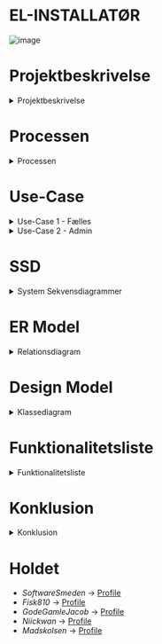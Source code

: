 # EL-INSTALLATØR

![image](https://user-images.githubusercontent.com/89922905/163845693-f7a5a590-bb81-47b2-bc76-413d2113257b.png)

# Projektbeskrivelse

<details close>
<summary>Projektbeskrivelse</summary>
<br>

Vores gruppe blev stillet opgaven med følgende breskrivelse, afsendt af vores undervisere.
 
Monika har frisørsalonen ”Hårmoni’ka”
Hårde krav:
• Medarbejdere skal kunne logge ind og ud af systemet.
• Det skal være muligt at oprette og slette tidsbestillinger
• Det skal være muligt at slå tidsbestillinger op og rette i dem.
• Tidsbestillinger må ikke gå i konflikt – en medarbejder kan kun klippe en kunde ad gangen.
• Tidsbestillingen skal indeholde behandling og hvor lang tid behandlingen tager.
• Systemet skal opbevare data struktureret og permanent.
Tilføjelse:
• 5. april – Skat kræver at aftaler bliver liggende i 5 år som dokumentation – en aftale må dog godt
aflyses men skal blive i systemet som aflyst. Efter 5 år skal aftaler slettes automatisk med passende
interval – f.eks. en gang om måneden eller året.
Bløde krav:
• Brugergrænsefladen må gerne være grafisk.
• Medarbejdere og kunders data bør sikres – hvad kan man gøre i forhold til det?
• Kunderne kunne måske modtage kvittering eller notifikationer per mail eller sms – hvordan kunne
man lave det?
• Der må på sigt godt være adgang til at kunderne selv kan bestille tid – det kunne være på nettet
og/eller via en app. Hvordan kan systemet laves så det kunne være muligt?
• Monika kunne måske også selv tænke sig at følge med på sin computer og/eller telefon.
Faglige (uddannelsesmæssige) krav:
• Der skal anvendes systemudviklingsmetoder og i skal overveje hvordan Clean Architechture kan
anvendes i projektet.
• Systemet skal som udgangspunkt programmeres i Java.

Jeres opgave er at konstruere et system som kan løse de hårde krav – hvis det er muligt må I også gerne
prøve at løse nogle af de bløde krav. Det væsentlige i denne opgave er ikke nødvendigvis at gøre
programmet færdigt, men at nå så langt og så meget som muligt – det handler rigtigt meget om at anvende
systemudvikling og programmering i sammenhæng.

Forløb:
Projektet skal løses i grupper af 2-4 personer (det kan aftales at løse opgaven individuelt), og projektet
præsenteres for klassen til sidst. (Præmie til den bedste løsning?)
Projektstart: Tirsdag d. 29. marts 2022.
Projektafslutning: Onsdag d. 27. april 2022.

 </details>
 
# Processen
 
 <details close>
<summary>Processen</summary>
<br>  

Vi har i gruppen haft en iterativ proces, hvor vi har gjort aktivt brug af et Agile-board -> [Agile-Board] (https://trello.com/invite/b/WYk9SA0K/1b9117bf51931f3e12b0fce39ebb083b/initial) til at projektstyre med.

Gruppen har arbejdet sammen og hver for sig over en myriade af opgaver, funktioner og tilgange.

Vores arbejde i gruppen har båret præg af en sund synergi medlemmerne imellem, og det er med godt humør og ildhu, vi har mødt de mange udfordringer, der opstår i forbindelse med et sådant projekt.

Konstellationen i gruppen har været på tværs af ancienniteter og niveauer, men alle har været til stor gavn for det fælles resultat, og vi har oplevet konstellationens integritet som værende intakt fra start til slut.

Undervejs har vi konsulteret hinanden i vores arbejder, og budt ind med løsninger og stillet spørgsmål, der med sine forskelligheder har stået for et positivt fremmende miljø og en tendens til at man gerne måtte netop dette, ligesom man ikke behøvede at holde sig tilbage fra at spørge ind til sit hold, for at søge hjælp/støtte eller for at lave fejl - indenfor rimelighedernes grænser.

Vi har ført delvis logbog, men dette gled desværre ud i sandet, da ferien satte en stopper for fremmødet og dermed den fælles opsamling slut på dagen.
I fremtiden ønsker vi at gøre mere brug af logbog - i form af en Sprint-Log, daglige SCRUM-møder og vores paradigme om at vi er fælles om opgaver udfordringer og løsningerne derfor.
 
 Nedenfor ønsker vi at fremvise vores program i nærværende ReadMe.

 </details>
  
# Use-Case
<details close>
<summary>Use-Case 1 - Fælles</summary>
<br>  
  
## Login Scene
  
![image](https://user-images.githubusercontent.com/89967398/164428244-f3bc32b7-fbf4-43f0-b58b-098343c9d018.png)
  
  
## Kalender Scene
  
![unknown](https://user-images.githubusercontent.com/89967398/164428359-00b4cd01-e9d8-47fb-a949-a19aed2bf034.png)
  
  
## Vælg Behandling Pane
  
![unknown (1)](https://user-images.githubusercontent.com/89967398/164428725-6bea12c6-b6c4-4688-bedf-4a40d6e2f0cb.png)
  
  
## Kalender Starttid Scene
  
![unknown (2)](https://user-images.githubusercontent.com/89967398/164428896-03efbc98-5f71-4d63-bdf0-4dbef955dbc2.png)
  
  
## Søg Pane
  
![unknown (3)](https://user-images.githubusercontent.com/89967398/164429302-29e4b3d1-fb0a-46ea-b3f8-2946660c26f2.png)
</details>
<details close>
<summary>Use-Case 2 - Admin</summary>
<br>
  
## Admin Scene
  
![image](https://user-images.githubusercontent.com/89967398/164429408-7db98940-9d53-4f47-a332-f10ca8e6645a.png)
  
  
## Seneste Bookninger Pane
  
![unknown (5)](https://user-images.githubusercontent.com/89967398/164429515-a60a274f-86e7-43df-a05f-3b812267c3d8.png)
  
  
## Ferieoversigt Pane
  
![unknown (6)](https://user-images.githubusercontent.com/89967398/164429603-a28a39d8-d65a-4aa7-9c16-50e7843cd79c.png)
  
  
## Rediger- Og Opret Medarbejder Panes
  
![unknown (7)](https://user-images.githubusercontent.com/89967398/164429771-f307670a-c0ae-4e7e-80fa-a267f0734de2.png)
  
  
## Behandlingstype Pane
  
![unknown (8)](https://user-images.githubusercontent.com/89967398/164429869-5fd0ed5b-5a91-403a-bbbc-492d9ec00435.png)
    
</details>

# SSD 
<details close>
<summary>System Sekvensdiagrammer</summary>
<br>  
 
![SSD_Book_Tid vpd](https://user-images.githubusercontent.com/89967398/165057039-d7f38530-c8cd-44d9-965e-896232a8095d.jpg)
  
</details> 


# ER Model
<details close>
<summary>Relationsdiagram</summary>
<br>  
 
![image](https://user-images.githubusercontent.com/89967398/163960453-4c5c829d-e6fa-4f43-bcf2-fd2d8ef08961.png)
  
</details> 

# Design Model
<details close>
<summary>Klassediagram</summary>
<br>  
 
![Klassediagram foreløbig (3) vpd (1)](https://user-images.githubusercontent.com/89967398/165056209-1e065d61-6170-442f-b712-a6b859397fea.png)

</details>

# Funktionalitetsliste
<details close>
<summary>Funktionalitetsliste</summary>
<br>  

1.	Login: Fælles
2.	Skift medarbejder
3.	Skift uge
4.	Søg på uge
5.	Læs booking
6.	Rediger booking ved tryk på booking
7.	Søg efter kunde på telefonnummer
- a.	Rediger booking efter en søgning
  - i.	Sæt ny dato og tid
  - ii.	Ændre tid
  - iii.	Ændre kommentar til booking
- b.	Registrere sin ændring af booking
- c.	Gemme sin ændring af booking
- d.	Gå tilbage i stedet for at ændre i booking
8.	Slette en booking
9.	Annullere søgningen efter en kunde
10.	Booke en ny tid
- a.	Vælge en behandlingstype
- b.	Sætte en behandlingstid
- c.	Redigere tiden med 15 minutter op eller ned
- d.	Annullere bookingen af tid
- e.	Ved tryk på ”Næste” kan der vælges tid på kalenderen, der kun fremviser tid, der er tilgængelige
- f.	Ved valg af tid kan der registreres kunde og booking
  - i.	Indtastning af kundens informationer
  - ii.	Finde kunden via et telefonnummer
  - iii.	Skrive en kommentar til bookingen
  - iv.	Vælge, hvem der har registret bookingen
- g.	Der kan vælges en tilbagegang i forhold til oprettelsen af en booking
- h.	Der kan annulleres en booking
11.	Der kan logges ud

Login: Administrator
1.	Opret medarbejder
- a.	Indtast en medarbejders oplysninger
- b.	Annuller oprettelsen af en medarbejder
- c.	Gem en oprettet medarbejder
2.	Gå ind i behandlingstype-redigeringen
3.	Opret en ny behandlingstype
- a.	Indtast en behandlingstypes oplysninger
- b.	Annuller oprettelsen af en behandlingstype
- c.	Gem en oprettet behandlingstype
4.	Der kan logges ud
 
 Øvrige knapper i administratoren har ingen eller ringe funktion og er ikke værd at nævne heri

 </details>

# Konklusion
 
<details close>
<summary>Konklusion</summary>
<br>  

Vores konkluderende bemærkninger sammenflettes med vores resulterede program, der ses i sin helhed via nærværende GIT, samt vores fremstilling af samme i denne ReadMe.
Vi har skabt et program, der overholder samtlige af de hårde krav, samt adskillige af de bløde krav ligeledes.
Vores gruppe har formået at skabe et fuldt færdigt system, der med relativ simpel modifikation kan anvendes i professionel sammenhæng.

 </details>

# Holdet  
- *SoftwareSmeden* -> [Profile](https://github.com/SoftwareSmeden "SoftwareSmeden")
- *Fisk810* -> [Profile](https://github.com/fisk810 "Fisk810")
- *GodeGamleJacob* -> [Profile](https://github.com/GodeGamleJacob "GodeGamleJacob")
- *Niickwan* -> [Profile](https://github.com/Niickwan "Nickwan")
- *Madskolsen* -> [Profile](https://github.com/madskolsen "Madskolsen")
